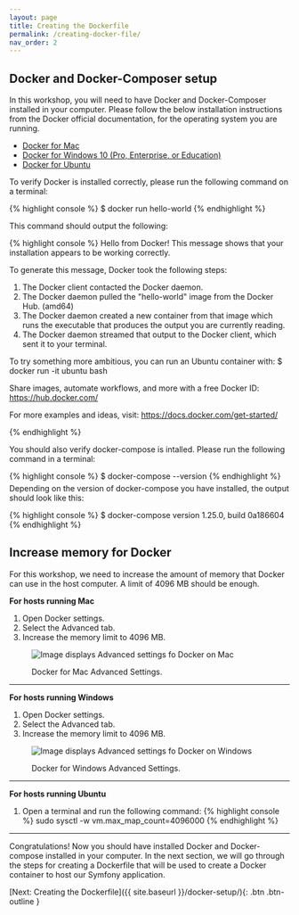 ```yaml
---
layout: page
title: Creating the Dockerfile
permalink: /creating-docker-file/
nav_order: 2
---
```


## Docker and Docker-Composer setup
In this workshop, you will need to have Docker and Docker-Composer installed in your computer. 
Please follow the below installation instructions from the Docker official documentation, for the operating system you are running.

<ul>
    <li>
        <a href="https://docs.docker.com/docker-for-mac/install" target="_blank">Docker for Mac</a>
    </li>
    <li>
        <a href="https://docs.docker.com/docker-for-windows/install" target="_blank">Docker for Windows 10 (Pro, Enterprise, or Education)</a>
    </li>
    <li>
        <a href="https://docs.docker.com/install/linux/docker-ce/ubuntu" target="_blank">Docker for Ubuntu</a>
    </li>
</ul>

To verify Docker is installed correctly, please run the following command on a terminal: 

{% highlight console %}
$ docker run hello-world
{% endhighlight %}

<p style="margin-top: 5px">This command should output the following:</p>

{% highlight console %}
Hello from Docker!
This message shows that your installation appears to be working correctly.

To generate this message, Docker took the following steps:
 1. The Docker client contacted the Docker daemon.
 2. The Docker daemon pulled the "hello-world" image from the Docker Hub.
    (amd64)
 3. The Docker daemon created a new container from that image which runs the
    executable that produces the output you are currently reading.
 4. The Docker daemon streamed that output to the Docker client, which sent it
    to your terminal.

To try something more ambitious, you can run an Ubuntu container with:
 $ docker run -it ubuntu bash

Share images, automate workflows, and more with a free Docker ID:
 https://hub.docker.com/

For more examples and ideas, visit:
 https://docs.docker.com/get-started/

{% endhighlight %}

<p style="margin-top: 5px">You should also verify docker-compose is intalled. Please run the following command in a terminal:</p>
{% highlight console %}
$ docker-compose --version
{% endhighlight %}

<p style="margin-top: 5px">Depending on the version of docker-compose you have installed, the output should look like this:</p>
{% highlight console %}
$ docker-compose version 1.25.0, build 0a186604
{% endhighlight %}

## Increase memory for Docker

For this workshop, we need to increase the amount of memory that Docker can use in the host computer. A limit of 4096 MB should be enough. 

<b>For hosts running Mac</b>

1. Open Docker settings.
2. Select the Advanced tab.
3. Increase the memory limit to 4096 MB.

<figure>
  <img src="{{ site.baseurl }}/assets/images/mac-host-settings.png" alt="Image displays Advanced settings fo Docker on Mac">
  <p class="workshop-figure-caption">Docker for Mac Advanced Settings.</p>
</figure>

<hr>

<b>For hosts running Windows</b>

1. Open Docker settings.
2. Select the Advanced tab.
3. Increase the memory limit to 4096 MB.

<figure>
  <img src="{{ site.baseurl }}/assets/images/windows-host-image.JPG" alt="Image displays Advanced settings fo Docker on Windows">
  <p class="workshop-figure-caption">Docker for Windows Advanced Settings.</p>
</figure>

<hr>

<b>For hosts running Ubuntu</b>

1. Open a terminal and run the following command:
{% highlight console %}
sudo sysctl -w vm.max_map_count=4096000
{% endhighlight %}

<hr>

Congratulations! Now you should have installed Docker and Docker-compose installed in your computer. In the next section, we will go through the steps for creating a Dockerfile that will be used to create a Docker container to host our Symfony application.

[Next: Creating the Dockerfile]({{ site.baseurl }}/docker-setup/){: .btn .btn-outline }